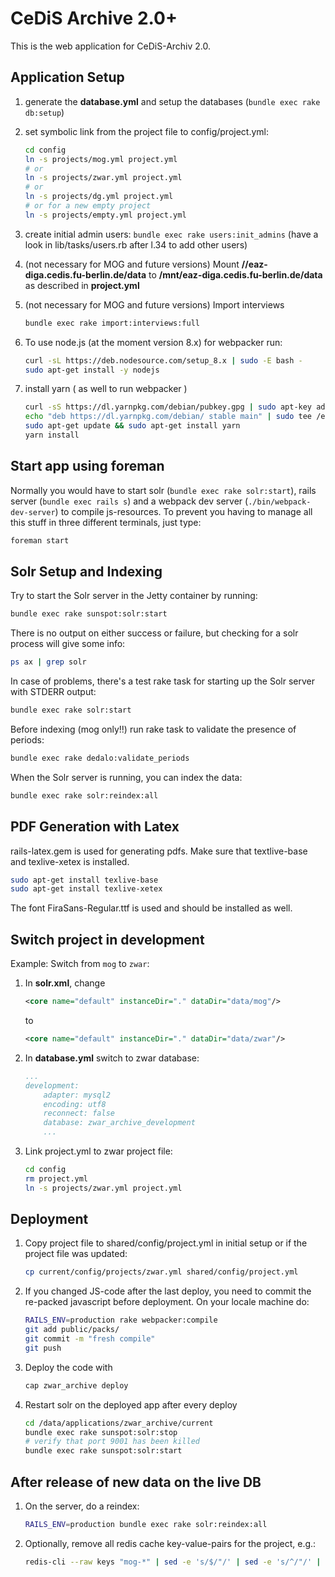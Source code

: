 # CeDiS Archive 2.0+

This is the web application for CeDiS-Archiv 2.0.

## Application Setup

1. generate the **database.yml** and setup the databases (`bundle exec rake db:setup`)

2. set symbolic link from the project file to config/project.yml:

    ```bash
    cd config
    ln -s projects/mog.yml project.yml
    # or
    ln -s projects/zwar.yml project.yml
    # or
    ln -s projects/dg.yml project.yml
    # or for a new empty project
    ln -s projects/empty.yml project.yml
    ```

3. create initial admin users: `bundle exec rake users:init_admins`
   (have a look in lib/tasks/users.rb after l.34 to add other users)

4. (not necessary for MOG and future versions) Mount **//eaz-diga.cedis.fu-berlin.de/data** to **/mnt/eaz-diga.cedis.fu-berlin.de/data** as described in **project.yml**

5. (not necessary for MOG and future versions) Import interviews 
    ```bash
    bundle exec rake import:interviews:full
    ```
6. To use node.js (at the moment version 8.x) for webpacker run:

    ```bash
    curl -sL https://deb.nodesource.com/setup_8.x | sudo -E bash -
    sudo apt-get install -y nodejs
    ```
    
7. install yarn ( as well to run webpacker )

    ```bash
    curl -sS https://dl.yarnpkg.com/debian/pubkey.gpg | sudo apt-key add -
    echo "deb https://dl.yarnpkg.com/debian/ stable main" | sudo tee /etc/apt/sources.list.d/yarn.list
    sudo apt-get update && sudo apt-get install yarn
    yarn install
    ```
    
## Start app using foreman

Normally you would have to start solr (`bundle exec rake solr:start`), rails server (`bundle exec rails s`) and a webpack dev server (`./bin/webpack-dev-server`) to compile js-resources.
To prevent you having to manage all this stuff in three different terminals, just type:

```bash
foreman start
```

## Solr Setup and Indexing

Try to start the Solr server in the Jetty container by running:

```bash
bundle exec rake sunspot:solr:start
```

There is no output on either success or failure, but checking for a solr process will give some info:

```bash
ps ax | grep solr
```

In case of problems, there's a test rake task for starting up the Solr server with STDERR output:

```bash
bundle exec rake solr:start
```

Before indexing (mog only!!) run rake task to validate the presence of periods:

```bash
bundle exec rake dedalo:validate_periods
```

When the Solr server is running, you can index the data:

```bash
bundle exec rake solr:reindex:all
```

## PDF Generation with Latex
rails-latex.gem is used for generating pdfs.
Make sure that textlive-base and texlive-xetex is installed.
```bash
sudo apt-get install texlive-base
sudo apt-get install texlive-xetex 
``` 
The font FiraSans-Regular.ttf is used and should be installed as well. 



## Switch project in development

Example: Switch from `mog` to `zwar`:

1. In **solr.xml**, change

    ```xml
    <core name="default" instanceDir="." dataDir="data/mog"/>
    ```
    
    to
    
    ```xml
    <core name="default" instanceDir="." dataDir="data/zwar"/>
    ```
    
2. In **database.yml** switch to zwar database:
    
    ```yml
    ...
    development:
        adapter: mysql2
        encoding: utf8
        reconnect: false
        database: zwar_archive_development
        ...
    ```

3. Link project.yml to zwar project file:

    ```bash
    cd config
    rm project.yml
    ln -s projects/zwar.yml project.yml
    ```

## Deployment

1. Copy project file to shared/config/project.yml in initial setup or if the project file was updated:

    ```bash
    cp current/config/projects/zwar.yml shared/config/project.yml
    ```

2. If you changed JS-code after the last deploy, you need to commit the re-packed javascript before deployment. On your locale machine do:

    ```bash
    RAILS_ENV=production rake webpacker:compile
    git add public/packs/
    git commit -m "fresh compile"
    git push
    ```

3. Deploy the code with
    ```bash
    cap zwar_archive deploy
    ```

4. Restart solr on the deployed app after every deploy
    ```bash
    cd /data/applications/zwar_archive/current
    bundle exec rake sunspot:solr:stop
    # verify that port 9001 has been killed
    bundle exec rake sunspot:solr:start
    ```

## After release of new data on the live DB

1. On the server, do a reindex:

    ```bash
    RAILS_ENV=production bundle exec rake solr:reindex:all
    ```

2. Optionally, remove all redis cache key-value-pairs for the project, e.g.:

    ```bash
    redis-cli --raw keys "mog-*" | sed -e 's/$/"/' | sed -e 's/^/"/' | xargs redis-cli del
    ```